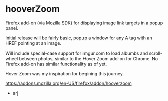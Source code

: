 # hooverZoom
Firefox add-on (via Mozilla SDK) for displaying image link targets in a popup panel.

Initial release will be fairly basic, popup a window for any A tag with an HREF pointing at an image.

Will include special-case support for imgur.com to load albumbs and scroll-wheel between photos, similar to the Hover Zoom add-on for Chrome.  No Firefox add-on has similar functionality as of yet.

Hover Zoom was my inspiration for begining this journey.

https://addons.mozilla.org/en-US/firefox/addon/hooverzoom

- arj
